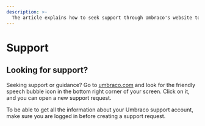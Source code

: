 ```yaml
---
description: >-
  The article explains how to seek support through Umbraco's website to create a support request.
---
```


# Support

## Looking for support?

Seeking support or guidance? Go to [umbraco.com](https://umbraco.com) and look for the friendly speech bubble icon in the bottom right corner of your screen. Click on it, and you can open a new support request.

To be able to get all the information about your Umbraco support account, make sure you are logged in before creating a support request.
